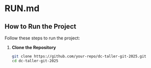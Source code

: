 # RUN.md

## How to Run the Project

Follow these steps to run the project:

1. **Clone the Repository**  
    ```bash
    git clone https://github.com/your-repo/dc-taller-git-2025.git
    cd dc-taller-git-2025
    ```
